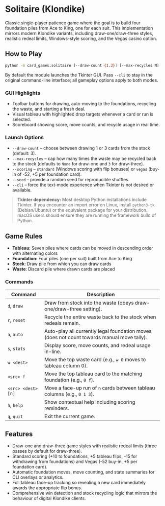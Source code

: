 # Solitaire (Klondike)

Classic single-player patience game where the goal is to build four foundation piles from Ace to King, one for each
suit. This implementation mirrors modern Klondike variants, including draw-one/draw-three styles, realistic redeal
limits, Windows-style scoring, and the Vegas casino option.

## How to Play

```bash
python -m card_games.solitaire [--draw-count {1,3}] [--max-recycles N] [--scoring {standard,vegas}] [--seed SEED] [--cli]
```

By default the module launches the Tkinter GUI. Pass `--cli` to stay in the original command-line interface; all
gameplay options apply to both modes.

### GUI Highlights

- Toolbar buttons for drawing, auto-moving to the foundations, recycling the waste, and starting a fresh deal.
- Visual tableau with highlighted drop targets whenever a card or run is selected.
- Scoreboard showing score, move counts, and recycle usage in real time.

### Launch Options

- `--draw-count` – choose between drawing 1 or 3 cards from the stock (default: 3).
- `--max-recycles` – cap how many times the waste may be recycled back to the stock (defaults to `None` for draw-one and
  `3` for draw-three).
- `--scoring` – `standard` (Windows scoring with flip bonuses) or `vegas` (buy-in of -52, +5 per foundation card).
- `--seed` – provide a random seed for reproducible shuffles.
- `--cli` – force the text-mode experience when Tkinter is not desired or available.

> **Tkinter dependency:** Most desktop Python installations include Tkinter. If you encounter an import error on Linux,
> install `python3-tk` (Debian/Ubuntu) or the equivalent package for your distribution. macOS users should ensure they
> are running the framework build of Python.

## Game Rules

- **Tableau**: Seven piles where cards can be moved in descending order with alternating colors
- **Foundation**: Four piles (one per suit) built from Ace to King
- **Stock**: Draw pile from which you can draw cards
- **Waste**: Discard pile where drawn cards are placed

### Commands

| Command | Description |
| ------------------ | ------------------------------------------------------------------------------------------ |
| `d`, `draw` | Draw from stock into the waste (obeys draw-one/draw-three setting). |
| `r`, `reset` | Recycle the entire waste back to the stock when redeals remain. |
| `a`, `auto` | Auto-play all currently legal foundation moves (does not count towards manual move tally). |
| `s`, `stats` | Display score, move counts, and redeal usage in-line. |
| `w <dest>` | Move the top waste card (e.g., `w 0` moves to tableau column 0). |
| `<src> f` | Move the top tableau card to the matching foundation (e.g., `0 f`). |
| `<src> <dest> [n]` | Move a face-up run of `n` cards between tableau columns (e.g., `0 1 3`). |
| `h`, `help` | Show contextual help including scoring reminders. |
| `q`, `quit` | Exit the current game. |

## Features

- Draw-one and draw-three game styles with realistic redeal limits (three passes by default for draw-three).
- Standard scoring (+10 to foundations, +5 tableau flips, -15 for withdrawing from foundations) and Vegas (-52 buy-in,
  +5 per foundation card).
- Automatic foundation moves, move counting, and state summaries for CLI overlays or analytics.
- Full tableau face-up tracking so revealing a new card immediately awards the appropriate flip bonus.
- Comprehensive win detection and stock recycling logic that mirrors the behaviour of digital Klondike clients.
